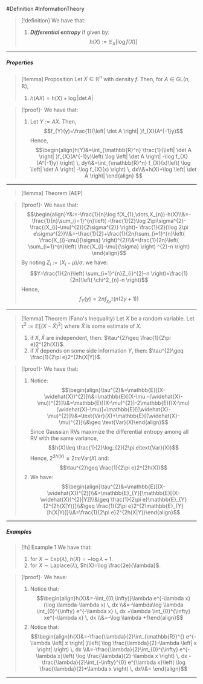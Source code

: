 #Definition #InformationTheory 

> [!definition]
> We have that: 
> 1. ***Differential entropy*** if given by: $$h(X):=\mathbb{E}_{X}[\log f(X)]$$
---
##### Properties
> [!lemma] Proposition 
> Let $X\in \mathbb{R}^n$ with density $f$. Then, for $A\in \text{GL}(n,\mathbb{R})$, 
> 1. $h(AX)=h(X)+\log \left| \det A \right|$

> [!proof]-
> We have that:
> 1. Let $Y:= AX$. Then, $$f_{Y}(y)=\frac{1}{\left| \det A \right| }f_{X}(A^{-1}y)$$Hence, $$\begin{align}h(Y)&=\int_{\mathbb{R}^n} \frac{1}{\left| \det A \right| }f_{X}(A^{-1}y)\left( \log \left| \det A \right| -\log f_{X}(A^{-1}y) \right)  \, dy\\&=\int_{\mathbb{R}^n} f_{X}(x)\left( \log \left| \det A \right| -\log f_{X}(x) \right)  \, dx\\&=h(X)+\log \left| \det A \right| \end{align} $$
---
> [!lemma] Theorem (AEP)

> [!proof]-
> We have that: $$\begin{align}Y&:=-\frac{1}{n}\log f(X_{1},\dots,X_{n})-h(X)\\&=-\frac{1}{n}\sum_{i=1}^{n}\left( -\frac{1}{2}\log 2\pi\sigma^{2}-\frac{(X_{i}-\mu)^{2}}{2\sigma^{2}} \right)- \frac{1}{2}(\log 2\pi e\sigma^{2})\\&=-\frac{1}{2}+\frac{1}{2n}\sum_{i=1}^{n}\left( \frac{X_{i}-\mu}{\sigma} \right)^{2}\\&=\frac{1}{2n}\left( \sum_{i=1}^{n}\left( \frac{X_{i}-\mu}{\sigma} \right) ^{2}-n \right) \end{align}$$By noting $Z_{i}:=(X_{i}-\mu) / \sigma$, we have: $$Y=\frac{1}{2n}\left( \sum_{i=1}^{n}Z_{i}^{2}-n \right)=\frac{1}{2n}\left( \chi^2_{n}-n \right)$$Hence, $$f_{Y}(y)=2nf_{\chi^2_{n}}(n(2y+1))$$
---
> [!lemma] Theorem (Fano's Inequality)
> Let $X$ be a random variable. Let $\tau^{2}:=\mathbb{E}[(X-\widehat{X})^{2}]$ where $\widehat{X}$ is some estimate of $X$. 
> 1. if $X,\widehat{X}$ are independent, then: $\tau^{2}\geq \frac{1}{2\pi e}2^{2h(X)}$.
> 2. if $\widehat{X}$ depends on some side information $Y$, then: $\tau^{2}\geq \frac{1}{2\pi e}2^{2h(X|Y)}$.

> [!proof]-
> We have that: 
> 1. Notice: $$\begin{align}\tau^{2}&=\mathbb{E}[(X-\widehat{X})^{2}]\\&=\mathbb{E}[(X-\mu -(\widehat{X}-\mu))^{2}]\\&=\mathbb{E}[(X-\mu)^{2}]-2\mathbb{E}[(X-\mu)(\widehat{X}-\mu)]+\mathbb{E}[(\widehat{X}-\mu)^{2}]\\&=\text{Var}(X)+\mathbb{E}[(\widehat{X}-\mu)^{2}]\\&\geq \text{Var}(X)\end{align}$$Since Gaussian RVs maximize the differential entropy among all RV with the same variance, $$h(X)\leq \frac{1}{2}\log_{2}(2\pi e\text{Var}(X))$$Hence, $2^{2h(X)}\leq 2\pi e \text{Var}(X)$ and: $$\tau^{2}\geq \frac{1}{2\pi e}2^{2h(X)}$$
> 2. We have: $$\begin{align}\tau^{2}&=\mathbb{E}[(X-\widehat{X})^{2}]\\&=\mathbb{E}_{Y}[\mathbb{E}[(X-\widehat{X})^{2}|Y]]\\&\geq \frac{1}{2\pi e}\mathbb{E}_{Y}[2^{2h(X|Y)}]\\&\geq \frac{1}{2\pi e}2^{2\mathbb{E}_{Y}[h(X|Y)]}\\&=\frac{1}{2\pi e}2^{2h(X|Y)}\end{align}$$
---
##### Examples

> [!h] Example 1
> We have that:
> 1. for $X\sim \text{Exp}(\lambda)$, $h(X)=-\log\lambda+1$.
> 2. for $X\sim \text{Laplace}(\lambda)$, $h(X)=\log \frac{2e}{\lambda}$.

> [!proof]-
> We have: 
> 1. Notice that: $$\begin{align}h(X)&=-\int_{[0,\infty)}\lambda e^{-\lambda x} (\log \lambda-\lambda x) \, dx \\&=-\lambda\log \lambda \int_{0}^{\infty} e^{-\lambda x} \, dx +\lambda \int_{0}^{\infty} xe^{-\lambda x} \, dx \\&=-\log \lambda +1\end{align}$$
> 2. Notice that: $$\begin{align}h(X)&=-\frac{\lambda}{2}\int_{\mathbb{R}}^{} e^{-\lambda \left| x \right| }\left( \log \frac{\lambda}{2}-\lambda \left| x \right|  \right) \, dx \\&=-\frac{\lambda}{2}\int_{0}^{\infty} e^{-\lambda x}\left( \log \frac{\lambda}{2}-\lambda x \right)  \, dx -\frac{\lambda}{2}\int_{-\infty}^{0} e^{\lambda x}\left( \log \frac{\lambda}{2}+\lambda x \right)  \, dx\\&= \end{align}$$
---
